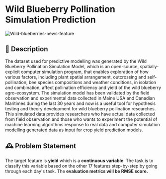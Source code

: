 # Wild Blueberry Pollination Simulation Prediction 
![Wild-blueberries-news-feature](https://user-images.githubusercontent.com/44313631/183134599-08deaa4b-3794-4f4c-8b5e-7a3a075a7a24.jpg)

## 📜 Description

The dataset used for predictive modelling was generated by the Wild Blueberry Pollination Simulation Model, which is an open-source, spatially-explicit computer simulation program, that enables exploration of how various factors, including plant spatial arrangement, outcrossing and self-pollination, bee species compositions and weather conditions, in isolation and combination, affect pollination efficiency and yield of the wild blueberry agro-ecosystem. The simulation model has been validated by the field observation and experimental data collected in Maine USA and Canadian Maritimes during the last 30 years and now is a useful tool for hypothesis testing and theory development for wild blueberry pollination researches. This simulated data provides researchers who have actual data collected from field observation and those who wants to experiment the potential of machine learning algorithms response to real data and computer simulation modelling generated data as input for crop yield prediction models.

## 🕰 Problem Statement

The target feature is **yield** which is a **continuous variable**. The task is to classify this variable based on the other 17 features step-by-step by going through each day's task. The **evaluation metrics will be RMSE score.**
